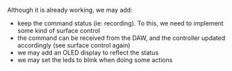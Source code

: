Although it is already working, we may add:

 - keep the command status (ie: recording). To this, we need to implement some kind of surface control
 - the command can be received from the DAW, and the controller updated accordingly (see surface control again)
 - we may add an OLED display to reflect the status
 - we may set the leds to blink when doing some actions
